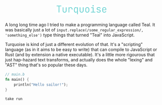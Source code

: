 <h1 align="center" style="color: #67D1D1"><img alt="Turquoise" src="media/turquoise.svg" height="30" /></h1>

A long long time ago I tried to make a programming language called Teal. It was basically
just a lot of `input.replace(/some_regular_expression/, 'something_else')` type things
that turned "Teal" into JavaScript.

Turquoise is kind of just a different evolution of that. It's a "scripting" language (as
in it aims to be easy to write) that can compile to JavaScript or Rust (and by extension
a native executable). It's a little more rigourous that just hap-hazard text transforms,
and actually does the whole "lexing" and "AST" thing that's so popular these days.

```rust
// main.b
fn main() {
	println("Hello sailor!");
}
```

```sh
take run
```
